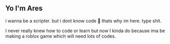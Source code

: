 ## Yo I'm Ares

i wanna be a scripter. but i dont know code 🤑 thats why im here. type shit.

I never really knew how to code or learn but now I kinda do because ima be making a roblox game which will need lots of codes.
<!---
Wlrdares/Wlrdares is a ✨ special ✨ repository because its `README.md` (this file) appears on your GitHub profile.
You can click the Preview link to take a look at your chart
